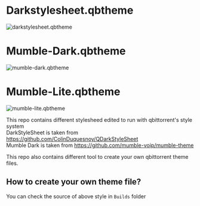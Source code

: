 # Darkstylesheet.qbtheme
![darkstylesheet.qbtheme](https://github.com/jagannatharjun/qbt-theme/blob/master/preview/darkstylesheet.JPG)
# Mumble-Dark.qbtheme
![mumble-dark.qbtheme](https://github.com/jagannatharjun/qbt-theme/blob/master/preview/mumble-dark.JPG)
# Mumble-Lite.qbtheme
![mumble-lite.qbtheme](https://github.com/jagannatharjun/qbt-theme/blob/master/preview/mumble-lite.JPG)

This repo contains different stylesheed edited to run with qbittorrent's style system  
DarkStyleSheet is taken from https://github.com/ColinDuquesnoy/QDarkStyleSheet  
Mumble Dark is taken from https://github.com/mumble-voip/mumble-theme

This repo also contains different tool to create your own qbittorrent theme files.

## How to create your own theme file?
You can check the source of above style in `Builds` folder
